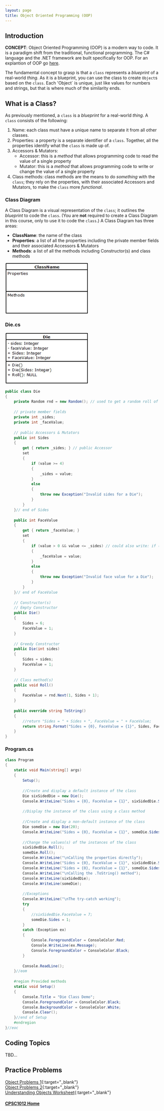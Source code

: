 ```yaml
---
layout: page
title: Object Oriented Programming (OOP)
---
```

## Introduction
**CONCEPT**: Object Oriented Programming (OOP) is a modern way to code. It is a paradigm shift from the traditional, functional programming. The C# language and the .NET framework are built specifically for OOP. For an explantion of OOP go [here](what-is-oop.md).

The fundamental concept to grasp is that a `class` represents a _blueprint_ of a real-world _thing_. As it is a blueprint, you can use the class to create `Object`s based on the `class`. Each 'Object` is unique, just like values for numbers and strings, but that is where much of the similarity ends.

## What is a Class?
As previously mentioned, a `class` is a _blueprint_ for a real-world _thing_. A `class` consists of the following:
1. Name: each class must have a unique name to separate it from all other classes.
2. Properties: a property is a separate identifier of a `class`. Together, all the properties identify what the `class` is made up of.
3. Accessors & Mutators:
    *  Accessor: this is a _method_ that allows programming code to read the value of a single property
    *  Mutator: this is a _method_ that allows programming code to write or change the value of a single property
4. Class methods: class methods are the means to do _something_ with the `class`; they rely on the properties, with their associated Accessors and Mutators, to make the `class` more _functional_.

### Class Diagram
A Class Diagram is a visual representation of the `class`; it outlines the _blueprint_ to code the `class`. (You are **not** required to create a Class Diagram in this course, only to use it to code the `class`.) A Class Diagram has three areas:
*  **ClassName**: the name of the class
*  **Properties**: a list of all the properties including the private member fields and their associated Accessors & Mutators
*  **Methods**: a list of all the methods including Constructor(s) and class methods

![class-diagram](files/class-diagram.jpg)

### Die.cs
![die-class-diagram](files/die-class-diagram.jpg)

```csharp
public class Die
{
    private Random rnd = new Random(); // used to get a random roll of a Die

    // private member fields
    private int _sides;
    private int _faceValue;

    // public Accessors & Mutators
    public int Sides
    {
        get { return _sides; } // public Accessor
        set
        {
            if (value >= 4)
            {
                _sides = value;
            }
            else
            {
                throw new Exception("Invalid sides for a Die");
            }
        }
    }// end of Sides

    public int FaceValue
    {
        get { return _faceValue; }
        set
        {
            if (value > 0 && value <= _sides) // could also write: if (value > 0 && value <= Sides)
            {
                _faceValue = value;
            }
            else
            {
                throw new Exception("Invalid face value for a Die");
            }
        }
    }// end of FaceValue

    // Constructor(s)
    // Empty Constructor
    public Die()
    {
        Sides = 6;
        FaceValue = 1;
    }

    // Greedy Constructor
    public Die(int sides)
    {
        Sides = sides;
        FaceValue = 1;
    }

    // Class method(s)
    public void Roll()
    {
        FaceValue = rnd.Next(1, Sides + 1);
    }

    public override string ToString()
    {
        //return "Sides = " + Sides + ", FaceValue = " + FaceValue;
        return string.Format("Sides = {0}, FaceValue = {1}", Sides, FaceValue)
    }
}
```

### Program.cs

```csharp
class Program
{
    static void Main(string[] args)
    {
        Setup();

        //Create and display a default instance of the class
        Die sixSidedDie = new Die();
        Console.WriteLine("Sides = {0}, FaceValue = {1}", sixSidedDie.Sides, sixSidedDie.FaceValue);

        //Display the instance of the class using a class method

        //Create and display a non-default instance of the class
        Die someDie = new Die(20);
        Console.WriteLine("Sides = {0}, FaceValue = {1}", someDie.Sides, someDie.FaceValue);

        //Change the values(s) of the instances of the class
        sixSidedDie.Roll();
        someDie.Roll();
        Console.WriteLine("\nCalling the properties directly");
        Console.WriteLine("Sides = {0}, FaceValue = {1}", sixSidedDie.Sides, sixSidedDie.FaceValue);
        Console.WriteLine("Sides = {0}, FaceValue = {1}", someDie.Sides, someDie.FaceValue);
        Console.WriteLine("\nCalling the .ToString() method");
        Console.WriteLine(sixSidedDie);
        Console.WriteLine(someDie);

        //Exceptions
        Console.WriteLine("\nThe try-catch working");
        try
        {
            //sixSidedDie.FaceValue = 7;
            someDie.Sides = 1;
        }
        catch (Exception ex)
        {
            Console.ForegroundColor = ConsoleColor.Red;
            Console.WriteLine(ex.Message);
            Console.ForegroundColor = ConsoleColor.Black;
        }

        Console.ReadLine();
    }//eom

    #region Provided methods
    static void Setup()
    {
        Console.Title = "Die Class Demo";
        Console.ForegroundColor = ConsoleColor.Black;
        Console.BackgroundColor = ConsoleColor.White;
        Console.Clear();
    }//end of Setup
    #endregion
}//eoc
```

## Coding Topics
TBD...

## Practice Problems
[Object Problems 1](files/object-problems-1.pdf){:target="_blank"}<br>
[Object Problems 2](files/object-problems-2.pdf){:target="_blank"}<br>
[Understanding Objects Worksheet](files/understanding-objects-worksheet.pdf){:target="_blank"}

#### [CPSC1012 Home](../)